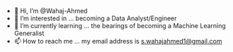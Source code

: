 - 👋 Hi, I’m @Wahaj-Ahmed
- 👀 I’m interested in ... becoming a Data Analyst/Engineer
- 🌱 I’m currently learning ... the bearings of becoming a Machine Learning Generalist 
- 📫 How to reach me ... my email address  is s.wahajahmed1@gmail.com
